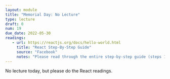 ```yaml
---
layout: module
title: "Memorial Day: No Lecture"
type: lecture
draft: 0
num: 19
due_date: 2022-05-30
readings:
   - url: https://reactjs.org/docs/hello-world.html
     title: "React Step-By-Step Guide"
     source: "Facebook"
     notes: "Please read through the entire step-by-step guide (steps 1-12). Investing in the reading will help you! It's not busywork."
---
```


No lecture today, but please do the React readings.